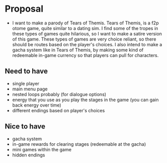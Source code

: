 # Proposal
- I want to make a parody of Tears of Themis. Tears of Themis, is a f2p otome game, quite similar to a dating sim. I find some of the tropes in these types of games quite hilarious, so I want to make a satire version of this game. These types of games are very choice reliant, so there should be routes based on the player's choices. I also intend to make a gacha system like in Tears of Themis, by making some kind of redeemable in-game currency so that players can pull for characters.

## Need to have
- single player
- main menu page
- nested loops probably (for dialogue options)
- energy that you use as you play the stages in the game (you can gain back energy over time)
- different endings based on player's choices

## Nice to have
- gacha system
- in-game rewards for clearing stages (redeemable at the gacha)
- mini games within the game
- hidden endings